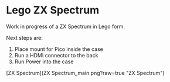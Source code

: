 # Lego ZX Spectrum

Work in progress of a ZX Spectrum in Lego form. 

Next steps are:

1. Place mount for Pico inside the case
2. Run a HDMI connector to the back
3. Run Power into the case

[ZX Spectrum](ZX Spectrum_main.png?raw=true "ZX Spectrum")
